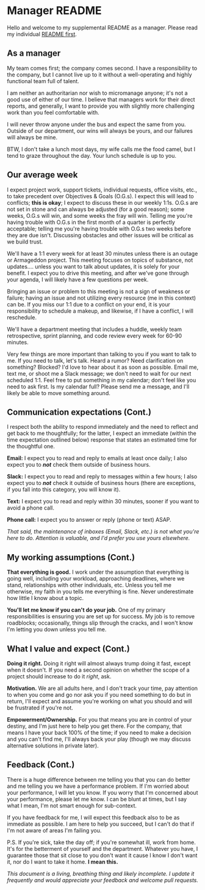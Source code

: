 # Manager README

Hello and welcome to my supplemental README as a manager. Please read my individual [README first](https://github.com/dkachele/me/blob/main/ME.md).

## As a manager

My team comes first; the company comes second. I have a responsibility to the company, but I cannot live up to it without a well-operating and highly functional team full of talent.

I am neither an authoritarian nor wish to micromanage anyone; it's not a good use of either of our time. I believe that managers work for their direct reports, and generally, I want to provide you with slightly more challenging work than you feel comfortable with.

I will never throw anyone under the bus and expect the same from you. Outside of our department, our wins will always be yours, and our failures will always be mine.

BTW, I don't take a lunch most days, my wife calls me the food camel, but I tend to graze throughout the day. Your lunch schedule is up to you.

## Our average week

I expect project work, support tickets, individual requests, office visits, etc., to take precedent over Objectives & Goals (O.G.s). I expect this will lead to conflicts; **this is okay**; I expect to discuss these in our weekly 1:1s. O.G.s are not set in stone and can always be adjusted (for a good reason); some weeks, O.G.s will win, and some weeks the fray will win. Telling me you're having trouble with O.G.s in the first month of a quarter is perfectly acceptable; telling me you're having trouble with O.G.s two weeks before they are due isn't. Discussing obstacles and other issues will be critical as we build trust.

We'll have a 1:1 every week for at least 30 minutes unless there is an outage or Armageddon project. This meeting focuses on topics of substance, not updates.... unless you want to talk about updates, it is solely for your benefit. I expect you to drive this meeting, and after we've gone through your agenda, I will likely have a few questions per week.

Bringing an issue or problem to this meeting is not a sign of weakness or failure; having an issue and not utilizing every resource (me in this context) can be. If you miss our 1:1 due to a conflict on your end, it is your responsibility to schedule a makeup, and likewise, if I have a conflict, I will reschedule.

We'll have a department meeting that includes a huddle, weekly team retrospective, sprint planning, and code review every week for 60-90 minutes.

Very few things are more important than talking to you if you want to talk to me. If you need to talk, let's talk. Heard a rumor? Need clarification on something? Blocked? I'd love to hear about it as soon as possible. Email me, text me, or shoot me a Slack message; we don't need to wait for our next scheduled 1:1. Feel free to put something in my calendar; don't feel like you need to ask first. Is my calendar full? Please send me a message, and I'll likely be able to move something around.

## Communication expectations (Cont.)

I respect both the ability to respond immediately and the need to reflect and get back to me thoughtfully; for the latter, I expect an immediate (within the time expectation outlined below) response that states an estimated time for the thoughtful one.

**Email:** I expect you to read and reply to emails at least once daily; I also expect you to **_not_** check them outside of business hours.

**Slack:** I expect you to read and reply to messages within a few hours; I also expect you to **_not_** check it outside of business hours (there are exceptions, if you fall into this category, you will know it).

**Text:** I expect you to read and reply within 30 minutes, sooner if you want to avoid a phone call.

**Phone call:** I expect you to answer or reply (phone or text) ASAP.

*That said, the maintenance of inboxes (Email, Slack, etc.) is not what you're here to do. Attention is valuable, and I'd prefer you use yours elsewhere.*

## My working assumptions (Cont.)

**That everything is good.** I work under the assumption that everything is going well, including your workload, approaching deadlines, where we stand, relationships with other individuals, etc. Unless you tell me otherwise, my faith in you tells me everything is fine. Never underestimate how little I know about a topic.

**You'll let me know if you can't do your job.** One of my primary responsibilities is ensuring you are set up for success. My job is to remove roadblocks; occasionally, things slip through the cracks, and I won't know I'm letting you down unless you tell me.

## What I value and expect (Cont.)

**Doing it right.** Doing it right will almost always trump doing it fast, except when it doesn't. If you need a second opinion on whether the scope of a project should increase to do it *right*, ask.

**Motivation.** We are all adults here, and I don't track your time, pay attention to when you come and go nor ask you if you need something to do but in return, I'll expect and assume you're working on what you should and will be frustrated if you're not.

**Empowerment/Ownership.** For you that means you are in control of your destiny, and I'm just here to help you get there. For the company, that means I have your back 100% of the time; if you need to make a decision and you can't find me, I'll always back your play (though we may discuss alternative solutions in private later).

## Feedback (Cont.)

There is a huge difference between me telling you that you can do better and me telling you we have a performance problem. If I'm worried about your performance, I will let you know. If you worry that I'm concerned about your performance, please let me know. I can be blunt at times, but I say what I mean, I'm not smart enough for sub-context.

If you have feedback for me, I will expect this feedback also to be as immediate as possible. I am here to help you succeed, but I can't do that if I'm not aware of areas I'm failing you.

P.S. If you're sick, take the day off; if you're somewhat ill, work from home. It's for the betterment of yourself and the department. Whatever you have, I guarantee those that sit close to you don't want it cause I know I don't want it, nor do I want to take it home. **I mean this.** 

*This document is a living, breathing thing and likely incomplete. I update it frequently and would appreciate your feedback and welcome pull requests.*
